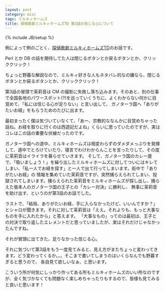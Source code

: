 ```yaml
---
layout: post
category: misc
tags: ミルキィホームズ
title: 探偵歌劇ミルキィホームズTD 第3話の信じる心について
---
```

{% include JB/setup %}

例によって例のごとく、[探偵歌劇ミルキィホームズTD](http://milky-holmes-anime.com/td/)のお話です。

Perl とか DB の話を期待してた人は閉じるボタンとか戻るボタンとか、クリッククリック！

ちょっと野暮な解説なので、ミルキィ好きな人もネタバレ的なの嫌なら、閉じるボタンとか戻るボタンとか、クリッククリック！

第3話の冒頭で茉莉音は CM の撮影に失敗し落ち込みます。そのあと、別の仕事で全国各地のパワースポット(?)を巡っていくうちに、よくわからない何かに目覚めて、「私には信じる心が足りない」と言い出して、
ガノターラ国へ「ありがたいお経」をもらうためのたびに出ます。

最初まったく僕は気づいていなくて、「あー、宗教的ななんかに目覚めちゃった話ね。お経を取りに行くのは西遊記だよね」くらいに思っていたのですが、実はコレはこの話の重要な伏線だったのです。

ガノターラ国への道中、ミルキィホームズは相変わらずのダメダメっぷりを発揮して、道中でとろけていたり、寝言でわけわからんことを言ったりして、その度に茉莉音はイライラを募らせていきます。
そして、ガノターラ国のカレー屋で、「吸いましょう！」を繰り出したミルキィホームズに対してついにはキレてしまい、「私一人でお経を探す」と一人で出て行ってしまいます。街中で「ありがたいお経」の
情報を集めていた茉莉音ですが、突然捕らえられてしまい、投獄されてしまいます。捕らえられた茉莉音をミルキィホームズが探し出し、捕らえた張本人のガノターラ国の王子との「カレー対決」に勝利し、
無事に茉莉音を助け出す、というのが第3話のお話でした。

ラストで、「結局、ありがたいお経、手に入らなかったけど、いいんですか？」とシャロが聞きます。それに対して茉莉音は「ええ。それよりも、もっと大事なものを手に入れたから」と答えます。
「大事なもの」ってのは最初は、王子との対決で取り返したエレメントだと思っていましたが、実はそれだけじゃなかったんですね。

それが冒頭に出てきた、足りなかった信じる心。

それに気づいて第3話をもう一度見てみると、見え方がまたちょっと変わってきます。どう変わってくるか。。。そこまで書いてしまうのはいくらなんでも野暮すぎると思うので、
各自見て欲しいなぁ、と思います。

こういう所が何気にしっかり作ってある所もミルキィホームズのいい所なのですが、全く気づかなくても問題なく楽しめちゃったりもするので、皆様も見てみると良いと思います！
